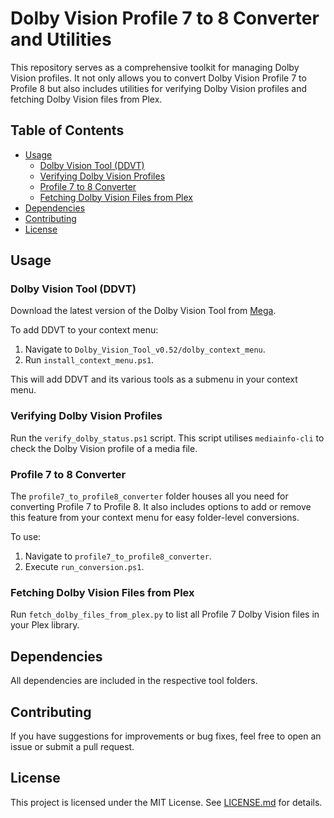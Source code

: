 # Dolby Vision Profile 7 to 8 Converter and Utilities

This repository serves as a comprehensive toolkit for managing Dolby Vision profiles. It not only allows you to convert Dolby Vision Profile 7 to Profile 8 but also includes utilities for verifying Dolby Vision profiles and fetching Dolby Vision files from Plex.

## Table of Contents

- [Usage](#usage)
  - [Dolby Vision Tool (DDVT)](#dolby-vision-tool-ddvt)
  - [Verifying Dolby Vision Profiles](#verifying-dolby-vision-profiles)
  - [Profile 7 to 8 Converter](#profile-7-to-8-converter)
  - [Fetching Dolby Vision Files from Plex](#fetching-dolby-vision-files-from-plex)
- [Dependencies](#dependencies)
- [Contributing](#contributing)
- [License](#license)

## Usage

### Dolby Vision Tool (DDVT)

Download the latest version of the Dolby Vision Tool from [Mega](https://mega.nz/folder/E5MjzAYD#xz9bKC8fnuQmOMo_ncjniQ).

To add DDVT to your context menu:
1. Navigate to `Dolby_Vision_Tool_v0.52/dolby_context_menu`.
2. Run `install_context_menu.ps1`.

This will add DDVT and its various tools as a submenu in your context menu.

### Verifying Dolby Vision Profiles

Run the `verify_dolby_status.ps1` script. This script utilises `mediainfo-cli` to check the Dolby Vision profile of a media file.

### Profile 7 to 8 Converter

The `profile7_to_profile8_converter` folder houses all you need for converting Profile 7 to Profile 8. It also includes options to add or remove this feature from your context menu for easy folder-level conversions.

To use:
1. Navigate to `profile7_to_profile8_converter`.
2. Execute `run_conversion.ps1`.

### Fetching Dolby Vision Files from Plex

Run `fetch_dolby_files_from_plex.py` to list all Profile 7 Dolby Vision files in your Plex library.

## Dependencies

All dependencies are included in the respective tool folders.

## Contributing

If you have suggestions for improvements or bug fixes, feel free to open an issue or submit a pull request.

## License

This project is licensed under the MIT License. See [LICENSE.md](LICENSE) for details.
